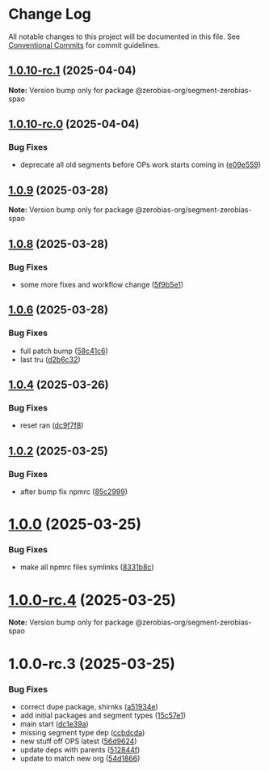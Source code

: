# Change Log

All notable changes to this project will be documented in this file.
See [Conventional Commits](https://conventionalcommits.org) for commit guidelines.

## [1.0.10-rc.1](https://github.com/zerobias-org/segment/compare/@zerobias-org/segment-zerobias-spao@1.0.10-rc.0...@zerobias-org/segment-zerobias-spao@1.0.10-rc.1) (2025-04-04)

**Note:** Version bump only for package @zerobias-org/segment-zerobias-spao





## [1.0.10-rc.0](https://github.com/zerobias-org/segment/compare/@zerobias-org/segment-zerobias-spao@1.0.9...@zerobias-org/segment-zerobias-spao@1.0.10-rc.0) (2025-04-04)


### Bug Fixes

* deprecate all old segments before OPs work starts coming in ([e09e559](https://github.com/zerobias-org/segment/commit/e09e55913f3c74f60068c73d4c94618274b0d87c))





## [1.0.9](https://github.com/zerobias-org/segment/compare/@zerobias-org/segment-zerobias-spao@1.0.8...@zerobias-org/segment-zerobias-spao@1.0.9) (2025-03-28)

**Note:** Version bump only for package @zerobias-org/segment-zerobias-spao





## [1.0.8](https://github.com/zerobias-org/segment/compare/@zerobias-org/segment-zerobias-spao@1.0.6...@zerobias-org/segment-zerobias-spao@1.0.8) (2025-03-28)


### Bug Fixes

* some more fixes and workflow change ([5f9b5e1](https://github.com/zerobias-org/segment/commit/5f9b5e163104603ae2ecd9425b9e8d92926464c0))





## [1.0.6](https://github.com/zerobias-org/segment/compare/@zerobias-org/segment-zerobias-spao@1.0.4...@zerobias-org/segment-zerobias-spao@1.0.6) (2025-03-28)


### Bug Fixes

* full patch bump ([58c41c6](https://github.com/zerobias-org/segment/commit/58c41c653cfbb06a985282feb95b46c91a14b853))
* last tru ([d2b6c32](https://github.com/zerobias-org/segment/commit/d2b6c322848d3781b0b23ff1c16df2f4c5de53ed))





## [1.0.4](https://github.com/zerobias-org/segment/compare/@zerobias-org/segment-zerobias-spao@1.0.2...@zerobias-org/segment-zerobias-spao@1.0.4) (2025-03-26)


### Bug Fixes

* reset ran ([dc9f7f8](https://github.com/zerobias-org/segment/commit/dc9f7f8b88051a0b885df6807b341ee7065d4457))





## [1.0.2](https://github.com/zerobias-org/segment/compare/@zerobias-org/segment-zerobias-spao@1.0.1...@zerobias-org/segment-zerobias-spao@1.0.2) (2025-03-25)


### Bug Fixes

* after bump fix npmrc ([85c2999](https://github.com/zerobias-org/segment/commit/85c29995a2c74a3739d1da8b061b57fe76135b6e))





# [1.0.0](https://github.com/zerobias-org/segment/compare/@zerobias-org/segment-zerobias-spao@1.0.0-rc.4...@zerobias-org/segment-zerobias-spao@1.0.0) (2025-03-25)


### Bug Fixes

* make all npmrc files symlinks ([8331b8c](https://github.com/zerobias-org/segment/commit/8331b8c815fa1ddc808b849e2797c254c5a62039))





# [1.0.0-rc.4](https://github.com/zerobias-org/segment/compare/@zerobias-org/segment-zerobias-spao@1.0.0-rc.3...@zerobias-org/segment-zerobias-spao@1.0.0-rc.4) (2025-03-25)

**Note:** Version bump only for package @zerobias-org/segment-zerobias-spao





# 1.0.0-rc.3 (2025-03-25)


### Bug Fixes

*  correct dupe package, shirnks ([a51934e](https://github.com/zerobias-org/segment/commit/a51934eaf9c136bf9a64ba8b1994b2a09b84f7e7))
* add initial packages and segment types ([15c57e1](https://github.com/zerobias-org/segment/commit/15c57e1ec35e4f8e874690612ffc58ea74ac22c2))
* main start ([dc1e39a](https://github.com/zerobias-org/segment/commit/dc1e39abec6b94d5a7dfc01fd4ad2edbd062a316))
* missing segment type dep ([ccbdcda](https://github.com/zerobias-org/segment/commit/ccbdcda5a10c4e4e6d746d4b6f06c24e967410fd))
* new stuff off OPS latest ([56d9624](https://github.com/zerobias-org/segment/commit/56d962432ccca5405327dec620ca919a59b5154b))
* update deps with parents ([512844f](https://github.com/zerobias-org/segment/commit/512844fdc5a277dba774088c66cfc96abe64345d))
* update to match new org ([54d1866](https://github.com/zerobias-org/segment/commit/54d18668c5a566d6df4a8577c3d044561147d46e))
